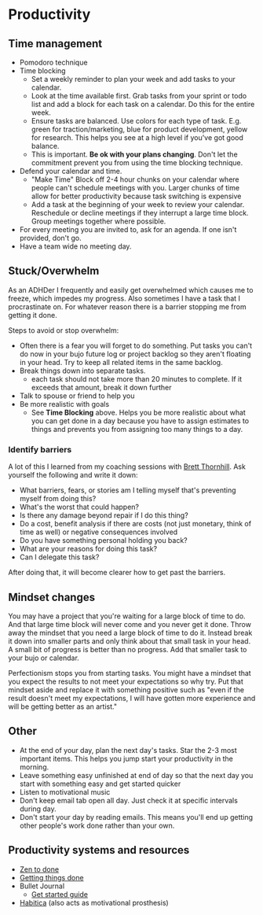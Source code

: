 # Productivity
## Time management

- Pomodoro technique
- Time blocking
  - Set a weekly reminder to plan your week and add tasks to your calendar.
  - Look at the time available first. Grab tasks from your sprint or todo list and add a block for each task on a calendar. Do this for the entire week.
  - Ensure tasks are balanced. Use colors for each type of task. E.g. green for traction/marketing, blue for product development, yellow for research. This helps you see at a high level if you've got good balance.
  - This is important. **Be ok with your plans changing**. Don't let the commitment prevent you from using the time blocking technique.
- Defend your calendar and time.
  - "Make Time" Block off 2-4 hour chunks on your calendar where people can't schedule meetings with you. Larger chunks of time allow for better productivity because task switching is expensive
  - Add a task at the beginning of your week to review your calendar. Reschedule or decline meetings if they interrupt a large time block. Group meetings together where possible.
- For every meeting you are invited to, ask for an agenda. If one isn't provided, don't go.
- Have a team wide no meeting day.

## Stuck/Overwhelm

As an ADHDer I frequently and easily get overwhelmed which causes me to freeze, which impedes my progress. Also sometimes I have a task that I procrastinate on. For whatever reason there is a barrier stopping me from getting it done.

Steps to avoid or stop overwhelm:

- Often there is a fear you will forget to do something. Put tasks you can't do now in your bujo future log or project backlog so they aren't floating in your head. Try to keep all related items in the same backlog.
- Break things down into separate tasks.
  - each task should not take more than 20 minutes to complete. If it exceeds that amount, break it down further
- Talk to spouse or friend to help you
- Be more realistic with goals
  - See **Time Blocking** above. Helps you be more realistic about what you can get done in a day because you have to assign estimates to things and prevents you from assigning too many things to a day.


### Identify barriers

A lot of this I learned from my coaching sessions with [Brett Thornhill](http://embraceyouradhd.ca/). Ask yourself the following and write it down:

- What barriers, fears, or stories am I telling myself that's preventing myself from doing this?
- What's the worst that could happen?
- Is there any damage beyond repair if I do this thing?
- Do a cost, benefit analysis if there are costs (not just monetary, think of time as well) or negative consequences involved
- Do you have something personal holding you back?
- What are your reasons for doing this task?
- Can I delegate this task?

After doing that, it will become clearer how to get past the barriers.


## Mindset changes

You may have a project that you're waiting for a large block of time to do. And that large time block will never come and you never get it done. Throw away the mindset that you need a large block of time to do it. Instead break it down into smaller parts and only think about that small task in your head. A small bit of progress is better than no progress. Add that smaller task to your bujo or calendar.

Perfectionism stops you from starting tasks. You might have a mindset that you expect the results to not meet your expectations so why try. Put that mindset aside and replace it with something positive such as "even if the result doesn't meet my expectations, I will have gotten more experience and will be getting better as an artist."

## Other

- At the end of your day, plan the next day's tasks. Star the 2-3 most important items. This helps you jump start your productivity in the morning.
- Leave something easy unfinished at end of day so that the next day you start with something easy and get started quicker
- Listen to motivational music
- Don't keep email tab open all day. Just check it at specific intervals during day.
- Don't start your day by reading emails. This means you'll end up getting other people's work done rather than your own.

## Productivity systems and resources

- [Zen to done](https://zenhabits.net/zen-to-done-ztd-the-ultimate-simple-productivity-system/)
- [Getting things done](http://gettingthingsdone.com/)
- Bullet Journal
  - [Get started guide](https://www.bustle.com/articles/168471-how-to-make-a-bullet-journal-a-step-by-step-guide)
- [Habitica](https://habitica.com/) (also acts as motivational prosthesis)

